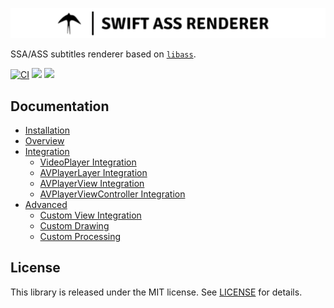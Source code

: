 
![logo](Sources/SwiftAssRenderer/Docs/SwiftAssRenderer.docc/Resources/Images/logo-transparent.png)

SSA/ASS subtitles renderer based on [`libass`](https://github.com/libass/libass).

[![CI](https://github.com/mihai8804858/swift-ass-renderer/actions/workflows/ci.yml/badge.svg)](https://github.com/mihai8804858/swift-ass-renderer/actions/workflows/ci.yml) [![](https://img.shields.io/endpoint?url=https%3A%2F%2Fswiftpackageindex.com%2Fapi%2Fpackages%2Fmihai8804858%2Fswift-ass-renderer%2Fbadge%3Ftype%3Dswift-versions)](https://swiftpackageindex.com/mihai8804858/swift-ass-renderer) [![](https://img.shields.io/endpoint?url=https%3A%2F%2Fswiftpackageindex.com%2Fapi%2Fpackages%2Fmihai8804858%2Fswift-ass-renderer%2Fbadge%3Ftype%3Dplatforms)](https://swiftpackageindex.com/mihai8804858/swift-ass-renderer)

## Documentation

* [Installation](https://mihai8804858.github.io/swift-ass-renderer/documentation/swiftassrenderer)
* [Overview](https://mihai8804858.github.io/swift-ass-renderer/documentation/swiftassrenderer/overview)
* [Integration](https://mihai8804858.github.io/swift-ass-renderer/tutorials/integration-tutorials/)
  * [VideoPlayer Integration](https://mihai8804858.github.io/swift-ass-renderer/tutorials/swiftassrenderer/videoplayer/)
  * [AVPlayerLayer Integration](https://mihai8804858.github.io/swift-ass-renderer/tutorials/swiftassrenderer/avplayerlayer/)
  * [AVPlayerView Integration](https://mihai8804858.github.io/swift-ass-renderer/tutorials/swiftassrenderer/avplayerview/)
  * [AVPlayerViewController Integration](https://mihai8804858.github.io/swift-ass-renderer/tutorials/swiftassrenderer/avplayerviewcontroller/)
* [Advanced](https://mihai8804858.github.io/swift-ass-renderer/tutorials/advanced-tutorials/)
  * [Custom View Integration](https://mihai8804858.github.io/swift-ass-renderer/tutorials/swiftassrenderer/customviewintegration/)
  * [Custom Drawing](https://mihai8804858.github.io/swift-ass-renderer/tutorials/swiftassrenderer/customimagedrawing/)
  * [Custom Processing](https://mihai8804858.github.io/swift-ass-renderer/tutorials/swiftassrenderer/customimageprocessing/)

## License

This library is released under the MIT license. See [LICENSE](LICENSE) for details.
